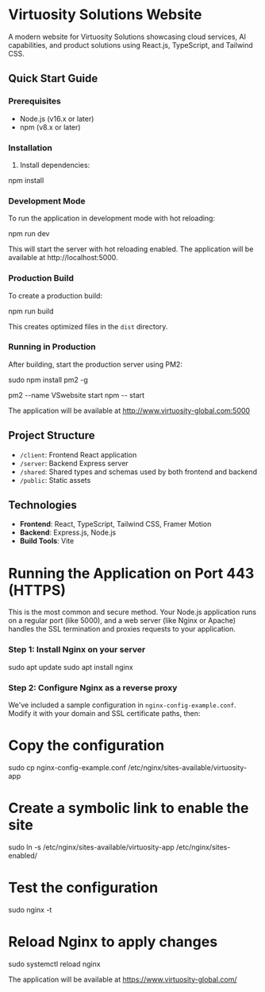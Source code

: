 # Virtuosity Solutions Website

A modern website for Virtuosity Solutions showcasing cloud services, AI capabilities, and product solutions using React.js, TypeScript, and Tailwind CSS.

## Quick Start Guide

### Prerequisites

- Node.js (v16.x or later)
- npm (v8.x or later)

### Installation

1. Install dependencies:

npm install

### Development Mode

To run the application in development mode with hot reloading:

npm run dev

This will start the server with hot reloading enabled. The application will be available at http://localhost:5000.

### Production Build

To create a production build:

npm run build

This creates optimized files in the `dist` directory.

### Running in Production

After building, start the production server using PM2:

sudo npm install pm2 -g

pm2 --name VSwebsite start npm -- start

The application will be available at http://www.virtuosity-global.com:5000

## Project Structure

- `/client`: Frontend React application
- `/server`: Backend Express server
- `/shared`: Shared types and schemas used by both frontend and backend
- `/public`: Static assets

## Technologies

- **Frontend**: React, TypeScript, Tailwind CSS, Framer Motion
- **Backend**: Express.js, Node.js
- **Build Tools**: Vite


# Running the Application on Port 443 (HTTPS)

This is the most common and secure method. Your Node.js application runs on a regular port (like 5000), and a web server (like Nginx or Apache) handles the SSL termination and proxies requests to your application.

### Step 1: Install Nginx on your server

sudo apt update
sudo apt install nginx

### Step 2: Configure Nginx as a reverse proxy
We've included a sample configuration in `nginx-config-example.conf`. Modify it with your domain and SSL certificate paths, then:

# Copy the configuration
sudo cp nginx-config-example.conf /etc/nginx/sites-available/virtuosity-app

# Create a symbolic link to enable the site
sudo ln -s /etc/nginx/sites-available/virtuosity-app /etc/nginx/sites-enabled/

# Test the configuration 
sudo nginx -t

# Reload Nginx to apply changes
sudo systemctl reload nginx

The application will be available at https://www.virtuosity-global.com/
